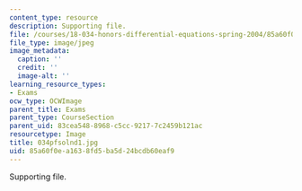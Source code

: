 ```yaml
---
content_type: resource
description: Supporting file.
file: /courses/18-034-honors-differential-equations-spring-2004/85a60f0ea1638fd5ba5d24bcdb60eaf9_034pfsolnd1.jpg
file_type: image/jpeg
image_metadata:
  caption: ''
  credit: ''
  image-alt: ''
learning_resource_types:
- Exams
ocw_type: OCWImage
parent_title: Exams
parent_type: CourseSection
parent_uid: 83cea548-8968-c5cc-9217-7c2459b121ac
resourcetype: Image
title: 034pfsolnd1.jpg
uid: 85a60f0e-a163-8fd5-ba5d-24bcdb60eaf9
---
```

Supporting file.

